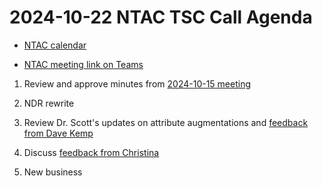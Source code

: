 # 2024-10-22 NTAC TSC Call Agenda

- [NTAC calendar](https://lists.oasis-open-projects.org/g/niemopen-ntactsc/calendar)

- [NTAC meeting link on Teams](https://dod.teams.microsoft.us/l/meetup-join/19%3adod%3ameeting_027b8f8cd305438fbb0a76a1e7896d97%40thread.v2/0?context=%7b%22Tid%22%3a%22102d0191-eeae-4761-b1cb-1a83e86ef445%22%2c%22Oid%22%3a%2270ae69c4-ba53-4071-b60d-68a8b321854e%22%7d)

1. Review and approve minutes from [2024-10-15 meeting](2024-10-15-minutes.md)
2. NDR rewrite
  2. Review Dr. Scott's updates on attribute augmentations and [feedback from Dave Kemp](https://lists.oasis-open-projects.org/g/niemopen-ntactsc/topic/more_on_attribute/109083213)
  3. Discuss [feedback from Christina](https://github.com/niemopen/niem-naming-design-rules/blob/dev/ndr-feedback.md)
  
3. New business
